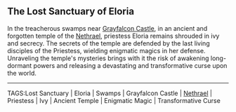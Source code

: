 ## The Lost Sanctuary of Eloria

In the treacherous swamps near [Grayfalcon Castle](Grayfalcon%20Castle.md), in an ancient and forgotten temple of the [Nethrael](Nethrael.md), priestess Eloria remains shrouded in ivy and secrecy. The secrets of the temple are defended by the last living disciples of the Priestess, wielding enigmatic magics in her defense. Unraveling the temple's mysteries brings with it the risk of awakening long-dormant powers and releasing a devastating and transformative curse upon the world.


---

TAGS:Lost Sanctuary | Eloria | Swamps | Grayfalcon Castle | [Nethrael](Nethrael.md) | Priestess | Ivy | Ancient Temple | Enigmatic Magic | Transformative Curse
